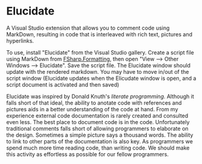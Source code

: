 # Elucidate #

A Visual Studio extension that allows you to comment code using MarkDown, resulting in code that is interleaved with rich text, pictures and hyperlinks.

To use, install "Elucidate" from the Visual Studio gallery. Create a script file using MarkDown from [FSharp.Formatting](https://github.com/tpetricek/FSharp.Formatting), then open "View --> Other Windows --> Elucidate".  Save the script file. The Elucidate window should update with the rendered markdown. You may have to move in/out of the script window (Elucidate updates when the Elicudate window is open, and a script document is activated and then saved)


Elucidate was inspired by Donald Knuth's *literate programming*. Although it falls short of that ideal, the ability to anotate code with references and pictures aids in a better understanding of the code at hand. From my experience external code documentation is rarely created and consulted even less. The best place to document code is in the code. Unfortunately traditional comments falls short of allowing programmers to elaborate on the design. Sometimes a simple picture says a thousand words. The ability to link to other parts of the documentation is also key. As programmers we spend much more time reading code, than writing code. We should make this activity as effortless as possible for our fellow programmers.
